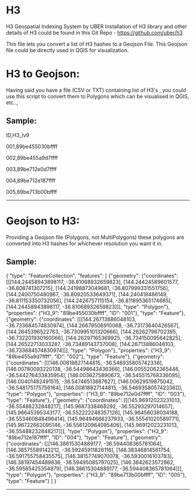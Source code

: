 # H3
H3 Geospatial Indexing System by UBER
Installation of H3 library and other details of H3 could be found in this Git Repo - https://github.com/uber/h3


This file lets you convert a list of H3 hashes to a Geojson File.
This Geojson file could be directly used in QGIS for visualization.


# H3 to Geojson:

Having said you have a file (CSV or TXT) containing list of H3's , you could use this script to convert them to Polygons which can be visualised in QGIS, etc..,

Sample:
-----

ID,H3_lv9

001,89be455030bffff

002,89be455a9d7ffff

003,89be712e0d7ffff

004,89be712e187ffff

005,89be713b00bffff

-----


# Geojson to H3:

Providing a Geojson file (Polygons, not MultiPolygons) these polygons are converted into H3 hashes for whichever resolution you want it in.

Sample:
-----

{ "type": "FeatureCollection", "features": [ 
{"geometry": {"coordinates": [[[144.24458943898117, -36.81068932659823], [144.24424589601577, -36.808741307215], [144.24198873049681, -36.807999331551756], [144.2400750480967, -36.80920533649371], [144.240418486149, -36.811153350732056], [144.2426757115154, -36.811895365174685], [144.24458943898117, -36.81068932659823]]], "type": "Polygon"}, "properties": {"H3_9": "89be455030bffff", "ID": "001"}, "type": "Feature"},
{"geometry": {"coordinates": [[[144.26713886048103, -36.733684574830974], [144.26679506910068, -36.73173640426567], [144.2645396522763, -36.730995101320666], [144.26262796702395, -36.732201930160066], [144.26297165369925, -36.734150095642825], [144.26522713033287, -36.73489143737008], [144.26713886048103, -36.733684574830974]]], "type": "Polygon"}, "properties": {"H3_9": "89be455a9d7ffff", "ID": "002"}, "type": "Feature"},
{"geometry": {"coordinates": [[[146.00818827144815, -36.546935805742336], [146.00780093220138, -36.54498643436366], [146.00552062365446, -36.544276433835954], [146.0036275890673, -36.545515768336095], [146.00401482491515, -36.54746513887627], [146.00629519875042, -36.548175175756164], [146.00818827144815, -36.546935805742336]]], "type": "Polygon"}, "properties": {"H3_9": "89be712e0d7ffff", "ID": "003"}, "type": "Feature"},
{"geometry": {"coordinates": [[[145.96912023231013, -36.55488232848217], [145.9687338468292, -36.55293297014657], [145.96645395343177, -36.552222248357126], [145.96456038034188, -36.553460848496414], [145.96494666237933, -36.55541020589771], [145.96722662095146, -36.556120964095406], [145.96912023231013, -36.55488232848217]]], "type": "Polygon"}, "properties": {"H3_9": "89be712e187ffff", "ID": "004"}, "type": "Feature"},
{"geometry": {"coordinates": [[[146.38615304889177, -36.594408365781064], [146.38575589142212, -36.59245911826116], [146.38346814561754, -36.591755758435575], [146.38157749070078, -36.5930016103783], [146.38197454489836, -36.59495085797025], [146.3842623572862, -36.59565425354879], [146.38615304889177, -36.594408365781064]]], "type": "Polygon"}, "properties": {"H3_9": "89be713b00bffff", "ID": "005"}, "type": "Feature"} ] }

-----
